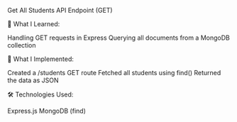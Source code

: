 Get All Students API Endpoint (GET)

📖 What I Learned:

Handling GET requests in Express
Querying all documents from a MongoDB collection

🔨 What I Implemented:

Created a /students GET route
Fetched all students using find()
Returned the data as JSON

🛠 Technologies Used:

Express.js
MongoDB (find)
